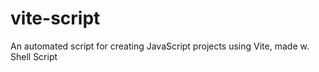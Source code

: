 # vite-script
An automated script for creating JavaScript projects using Vite, made w. Shell Script
